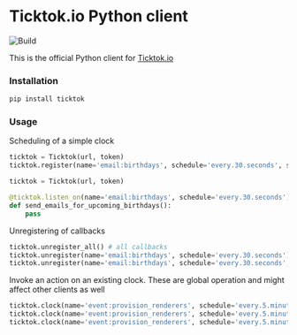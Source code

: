 # Ticktok.io Python client
![Build](https://github.com/ticktok-io/ticktok-python/workflows/Build/badge.svg)

This is the official Python client for [Ticktok.io](https://ticktok.io)

### Installation
```bash
pip install ticktok
```

### Usage
Scheduling of a simple clock
```python
ticktok = Ticktok(url, token)
ticktok.register(name='email:birthdays', schedule='every.30.seconds', send_emails_for_upcoming_birthdays())
```
```python
ticktok = Ticktok(url, token)

@ticktok.listen_on(name='email:birthdays', schedule='every.30.seconds')
def send_emails_for_upcoming_birthdays():
    pass
```
Unregistering of callbacks
```python
ticktok.unregister_all() # all callbacks
ticktok.unregister(name='email:birthdays', schedule='every.30.seconds') # all callbacks for clock
ticktok.unregister(name='email:birthdays', schedule='every.30.seconds', callback=send_emails_for_upcoming_birthdays()) # specific callback
```
Invoke an action on an existing clock. These are global operation and might affect other clients as well 
```python
ticktok.clock(name='event:provision_renderers', schedule='every.5.minutes').tick()
ticktok.clock(name='event:provision_renderers', schedule='every.5.minutes').pause()
ticktok.clock(name='event:provision_renderers', schedule='every.5.minutes').resume()
```




